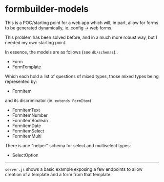 # formbuilder-models

This is a POC/starting point for a web app which will, in part, allow for forms to be generated dynamically, ie. config -> web forms.

This problem has been solved before, and in a much more robust way, but I needed my own starting point.

In essence, the models are as follows (see `db/schemas`)..

* Form
* FormTemplate

Which each hold a list of questions of mixed types, those mixed types being represented by:

* FormItem

and its discriminator (ie. `extends FormItem`)

* FormItemText
* FormItemNumber
* FormItemBoolean
* FormItemDate
* FormItemSelect
* FormItemMulti

There is one "helper" schema for select and multiselect types:

* SelectOption

---

`server.js` shows a basic example exposing a few endpoints to allow creation of a template and a form from that template. 
